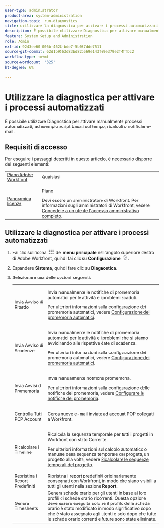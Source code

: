 ```yaml
---
user-type: administrator
product-area: system-administration
navigation-topic: run-diagnostics
title: Utilizzare la diagnostica per attivare i processi automatizzati
description: È possibile utilizzare Diagnostica per attivare manualmente processi automatizzati, ad esempio script basati sul tempo, ricalcoli o notifiche e-mail.
feature: System Setup and Administration
role: Admin
exl-id: 9243ee60-006b-4628-bde7-5b037dde7511
source-git-commit: 62d1b9563d83bd82b569e143f69e379e2f4ffbc2
workflow-type: tm+mt
source-wordcount: '325'
ht-degree: 6%

---
```


# Utilizzare la diagnostica per attivare i processi automatizzati

<!--
<p data-mc-conditions="QuicksilverOrClassic.Draft mode">**DON'T DELETE, DRAFT OR HIDE THIS ARTICLE. IT IS LINKED TO THE PRODUCT, THROUGH THE CONTEXT SENSITIVE HELP LINKS. **</p>
-->

È possibile utilizzare Diagnostica per attivare manualmente processi automatizzati, ad esempio script basati sul tempo, ricalcoli o notifiche e-mail.

## Requisiti di accesso

Per eseguire i passaggi descritti in questo articolo, è necessario disporre dei seguenti elementi:

<table style="table-layout:auto"> 
 <col> 
 <col> 
 <tbody> 
  <tr> 
   <td role="rowheader"><a href="https://www.workfront.com/plans" target="_blank">Piano Adobe Workfront</a> </td> 
   <td>Qualsiasi</td> 
  </tr> 
  <tr> 
   <td role="rowheader"><a href="../../../administration-and-setup/add-users/access-levels-and-object-permissions/wf-licenses.md" class="MCXref xref">Panoramica licenze</a> </td> 
   <td> <p>Piano </p>Devi essere un amministratore di Workfront. Per informazioni sugli amministratori di Workfront, vedere <a href="../../../administration-and-setup/add-users/configure-and-grant-access/grant-a-user-full-administrative-access.md" class="MCXref xref">Concedere a un utente l'accesso amministrativo completo</a>.</td> 
  </tr> 
 </tbody> 
</table>

## Utilizzare la diagnostica per attivare i processi automatizzati

1. Fai clic sull&#39;icona ![](assets/main-menu-icon.png) del **menu principale** nell&#39;angolo superiore destro di Adobe Workfront, quindi fai clic su **Configurazione** ![](assets/gear-icon-settings.png).

1. Espandere **Sistema**, quindi fare clic su **Diagnostica**.
1. Selezionare una delle opzioni seguenti:

   <table style="table-layout:auto"> 
    <col> 
    <col> 
    <tbody> 
     <tr> 
      <td role="rowheader">Invia Avviso di Ritardo</td> 
      <td> <p>Invia manualmente le notifiche di promemoria automatici per le attività e i problemi scaduti. </p> <p>Per ulteriori informazioni sulla configurazione dei promemoria automatici, vedere <a href="../../../administration-and-setup/manage-workfront/emails/setting-up-automatic-reminders.md" class="MCXref xref">Configurazione dei promemoria automatici</a>.</p> </td> 
     </tr> 
     <tr> 
      <td role="rowheader">Invia Avviso di Scadenze</td> 
      <td> <p>Invia manualmente le notifiche di promemoria automatici per le attività e i problemi che si stanno avvicinando alle rispettive date di scadenza.</p> <p>Per ulteriori informazioni sulla configurazione dei promemoria automatici, vedere <a href="../../../administration-and-setup/manage-workfront/emails/setting-up-automatic-reminders.md" class="MCXref xref">Configurazione dei promemoria automatici</a>.</p> </td> 
     </tr> 
     <tr> 
      <td role="rowheader">Invia Avvisi di Promemoria</td> 
      <td> <p>Invia manualmente notifiche promemoria. </p> <p>Per ulteriori informazioni sulla configurazione delle notifiche dei promemoria, vedere <a href="../../../administration-and-setup/manage-workfront/emails/set-up-reminder-notifications.md" class="MCXref xref">Configurare le notifiche dei promemoria</a>.</p> </td> 
     </tr> 
     <tr> 
      <td role="rowheader">Controlla Tutti POP Account</td> 
      <td> <p>Cerca nuove e-mail inviate ad account POP collegati a Workfront. </p> <!--
        <p data-mc-conditions="QuicksilverOrClassic.Draft mode">For more information about Workfront and POP account integrations, see and <a href="../../../manage-work/requests/create-and-manage-request-queues/queue-details-tab-overview.md" class="MCXref xref">Overview of the Queue Details tab in a project</a>.</p>
       --> </td> 
     </tr> 
     <tr> 
      <td role="rowheader">Ricalcolare i Timeline</td> 
      <td> <p>Ricalcola la sequenza temporale per tutti i progetti in Workfront con stato Corrente. </p> <p>Per ulteriori informazioni sul calcolo automatico o manuale della sequenza temporale dei progetti, un progetto alla volta, vedere <a href="../../../manage-work/projects/manage-projects/recalculate-project-timeline.md" class="MCXref xref">Ricalcolare le sequenze temporali del progetto</a>.</p> </td> 
     </tr> 
     <tr> 
      <td role="rowheader">Repristina i Report Predefiniti</td> 
      <td>Ripristina i report predefiniti originariamente consegnati con Workfront, in modo che siano visibili a tutti gli utenti nella sezione <strong>Report</strong>.</td> 
     </tr> 
     <tr> 
      <td role="rowheader">Genera Timesheets</td> 
      <td>Genera schede orario per gli utenti in base ai loro profili di schede orario ricorrenti. Questa opzione deve essere eseguita solo se il profilo della scheda orario è stato modificato in modo significativo dopo che è stato assegnato agli utenti e solo dopo che tutte le schede orario correnti e future sono state eliminate.</td> 
     </tr> 
    </tbody> 
   </table>
